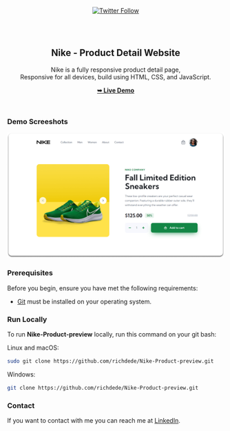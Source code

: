 <div align="center">
  
[![Twitter Follow](https://img.shields.io/twitter/follow/iamt_toby?style=social)](https://twitter.com/intent/follow?screen_name=iamt_toby)

  <br />
  <br />

  <h2 align="center">Nike - Product Detail Website</h2>

  Nike is a fully responsive product detail page, <br />Responsive for all devices, build using HTML, CSS, and JavaScript.

  <a href="https://nike-product-preview.vercel.app/"><strong>➥ Live Demo</strong></a>

</div>

<br />

### Demo Screeshots

![Nike Desktop Demo](./desktop.png "Desktop Demo")

### Prerequisites

Before you begin, ensure you have met the following requirements:

* [Git](https://git-scm.com/downloads "Download Git") must be installed on your operating system.

### Run Locally

To run **Nike-Product-preview** locally, run this command on your git bash:

Linux and macOS:

```bash
sudo git clone https://github.com/richdede/Nike-Product-preview.git
```

Windows:

```bash
git clone https://github.com/richdede/Nike-Product-preview.git
```

### Contact

If you want to contact with me you can reach me at [LinkedIn](https://www.linkedin.com/in/dee-prince-dede-970913217/).

